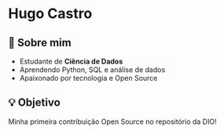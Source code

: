 # Hugo Castro

## 🚀 Sobre mim
- Estudante de **Ciência de Dados**
- Aprendendo Python, SQL e análise de dados
- Apaixonado por tecnologia e Open Source

## 💡 Objetivo
Minha primeira contribuição Open Source no repositório da DIO!
